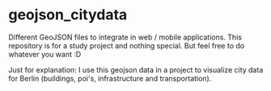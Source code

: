 # geojson_citydata
Different GeoJSON files to integrate in web / mobile applications.
This repository is for a study project and nothing special. But feel free to do whatever you want :D


Just for explanation:
I use this geojson data in a project to visualize city data for Berlin (buildings, poi's, infrastructure and transportation).


